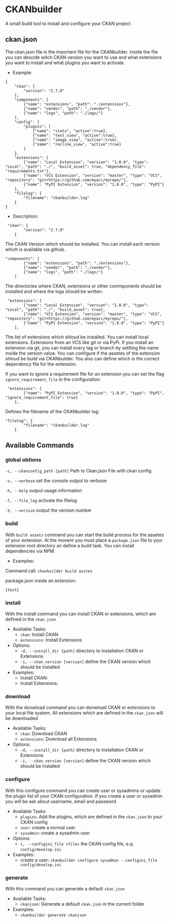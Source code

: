 # CKANbuilder

A small build tool to install and configure your CKAN project

## ckan.json

The ckan.json file is the important file for the CKANbuilder. Inside the file you can descide witch CKAN version you want to use and what extensions you want to install and what plugins you want to activate.

* Example:

```
{
    "ckan": {
        "version": "2.7.0"
    },
    "components": [
        {"name": "extensions", "path": "./extensions"},
        {"name": "vendor", "path": "./vendor"},
        {"name": "logs", "path": "./logs/"}
    ],
    "config": {
        "plugins": [
            {"name": "stats", "active":true},
            {"name": "text_view", "active":true},
            {"name": "image_view", "active":true},
            {"name": "recline_view", "active":true}
        ]
    },
    "extensions": [
        {"name": "Local Extension", "version": "1.0.0", "type": "Local", "path": "./", "build_asset": true, "dependency_file": "requirements.txt"},
        {"name": "VCS Extension", "version": "master", "type": "VCS", "repository": "git+https://github.com/myacc/myrepo/"},
        {"name": "PyPI Extension", "version": "1.0.0", "type": "PyPI"}
    ],
    "filelog": {
        "filename": "ckanbuilder.log"
    }
}

```

* Description:

```
 "ckan": {
        "version": "2.7.0"
    }
```

The CKAN Version which should be installed. You can install each version which is available via github.


```
"components": [
        {"name": "extensions", "path": "./extensions"},
        {"name": "vendor", "path": "./vendor"},
        {"name": "logs", "path": "./logs/"}
    ]
```

The directories where CKAN, extensions or other commponents should be installed and where the logs should be written.


```
 "extensions": [
        {"name": "Local Extension", "version": "1.0.0", "type": "Local", "path": "./", "build_asset": true},
        {"name": "VCS Extension", "version": "master", "type": "VCS", "repository": "git+https://github.com/myacc/myrepo/"},
        {"name": "PyPI Extension", "version": "1.0.0", "type": "PyPI"}
    ],
```

The list of extensions which shloud be installed. You can install local extensions. Extensions from an VCS like git or via PyPi. If you install an extension via git, you can install every tag or branch by settting the name inside the version value.
You can configure if the assetes of the extension shloud be build via CKANbuilder.
You also can define which is the correct dependency file for the extension.

If you want to ignore a requirement file for an extension you can set the flag `ignore_requirement_file` in the 
configuration: 

```
 "extensions": [
        {"name": "PyPI Extension", "version": "1.0.0", "type": "PyPI", "ignore_requirement_file": true}
    ],
```

Defines the filename of the CKANbuilder log:

```
"filelog": {
        "filename": "ckanbuilder.log"
    }
```


## Available Commands

### global obtions
`-c, --ckanconfig_path [path]`  Path to Ckan.json File with ckan config

`-v, --verbose` set the console output to verbose

`-h, --help` output usage information

`-l, --file_log` activate the filelog

`-V, --version` output the version number

### build
With `build assets` command you can start the build process for the assetes of your extension. At the monent you must place a `package.json` file to your extension root directory an define a build task. You can install dependencies via NPM.

* Examples:

Command call: `ckanbuilder build asstes`

package.json inside an extension:
```
{test}
```

### install
With the install command you can install CKAN or extensions, which are defined in the `ckan.json`

* Available Tasks:
    * `ckan`: Install CKAN
    * `extensions`: Install Extensions
* Options:
    * `-d, --install_dir [path]` directory to installation CKAN or Extensions
    * `-i, --ckan_version [version]`  define the CKAN version which should be installed
* Examples:
    * Install CKAN:
    * Install Extensions:

### download
With the donwload command you can donwload CKAN or extensions to your local file system. All extensions which are defined in the `ckan.json` will be downloaded

* Available Tasks:
    * `ckan`: Download CKAN
    * `extensions`: Download all Extensions
* Options:
    * `-d, --install_dir [path]` directory to installation CKAN or Extensions
    * `-i, --ckan_version [version]`  define the CKAN version which should be installed

### configure

With this configure command you can create user or sysadmins or update the plugin list of your CKAN configuration. If you create a user or sysadmin you will be ask about username, email and password

* Available Tasks:
    * `plugins`: Add the plugins, which are defined in the `ckan.json` to your CKAN config
    * `user`: create a normal user
    * `sysadmin`: create a sysadmin user
* Options:
    * `i, --configini_file <file>`  the CKAN config file, e.q. `config/develop.ini`
* Examples:
    * create a user: `ckanbuilder configure sysadmin --configini_file config/develop.ini`

### generate

With this command you can generate a default `ckan.json`

* Available Tasks:
    * `ckanjson`: Generate a default `ckan.json` in the current folder
* Examples:
    * `ckanbuilder generate ckanjson`
